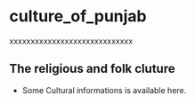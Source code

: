 # culture_of_punjab
xxxxxxxxxxxxxxxxxxxxxxxxxxxxx
## The religious and folk cluture

* Some Cultural informations is available here.
